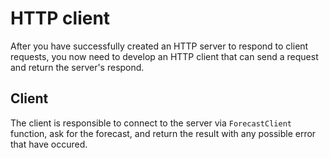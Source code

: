# HTTP client

After you have successfully created an HTTP server to respond to client requests, you now need to develop an HTTP client that can send a request and return the server's respond.

## Client

The client is responsible to connect to the server via `ForecastClient` function, ask for the forecast, and return the result with any possible error that have occured.
